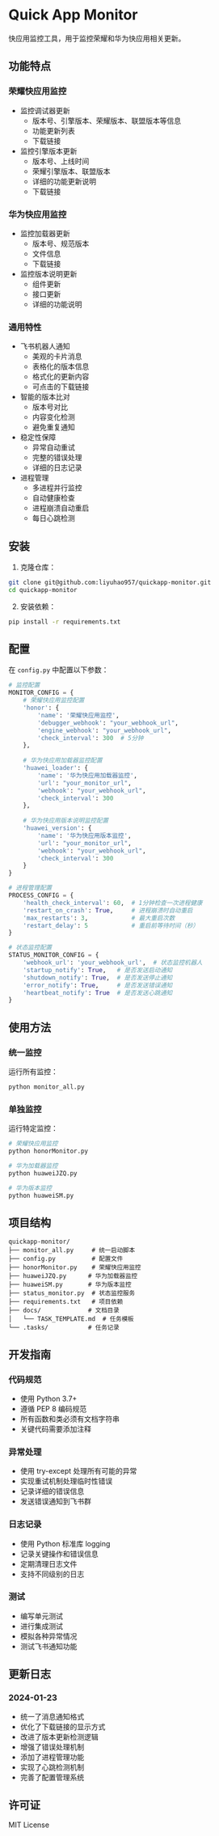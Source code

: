 # Quick App Monitor

快应用监控工具，用于监控荣耀和华为快应用相关更新。

## 功能特点

### 荣耀快应用监控
- 监控调试器更新
  - 版本号、引擎版本、荣耀版本、联盟版本等信息
  - 功能更新列表
  - 下载链接
- 监控引擎版本更新
  - 版本号、上线时间
  - 荣耀引擎版本、联盟版本
  - 详细的功能更新说明
  - 下载链接

### 华为快应用监控
- 监控加载器更新
  - 版本号、规范版本
  - 文件信息
  - 下载链接
- 监控版本说明更新
  - 组件更新
  - 接口更新
  - 详细的功能说明

### 通用特性
- 飞书机器人通知
  - 美观的卡片消息
  - 表格化的版本信息
  - 格式化的更新内容
  - 可点击的下载链接
- 智能的版本比对
  - 版本号对比
  - 内容变化检测
  - 避免重复通知
- 稳定性保障
  - 异常自动重试
  - 完整的错误处理
  - 详细的日志记录
- 进程管理
  - 多进程并行监控
  - 自动健康检查
  - 进程崩溃自动重启
  - 每日心跳检测

## 安装

1. 克隆仓库：
```bash
git clone git@github.com:liyuhao957/quickapp-monitor.git
cd quickapp-monitor
```

2. 安装依赖：
```bash
pip install -r requirements.txt
```

## 配置

在 `config.py` 中配置以下参数：

```python
# 监控配置
MONITOR_CONFIG = {
    # 荣耀快应用监控配置
    'honor': {
        'name': '荣耀快应用监控',
        'debugger_webhook': "your_webhook_url",
        'engine_webhook': "your_webhook_url",
        'check_interval': 300  # 5分钟
    },
    
    # 华为快应用加载器监控配置
    'huawei_loader': {
        'name': '华为快应用加载器监控',
        'url': "your_monitor_url",
        'webhook': "your_webhook_url",
        'check_interval': 300
    },
    
    # 华为快应用版本说明监控配置
    'huawei_version': {
        'name': '华为快应用版本监控',
        'url': "your_monitor_url",
        'webhook': "your_webhook_url",
        'check_interval': 300
    }
}

# 进程管理配置
PROCESS_CONFIG = {
    'health_check_interval': 60,  # 1分钟检查一次进程健康
    'restart_on_crash': True,     # 进程崩溃时自动重启
    'max_restarts': 3,            # 最大重启次数
    'restart_delay': 5            # 重启前等待时间（秒）
}

# 状态监控配置
STATUS_MONITOR_CONFIG = {
    'webhook_url': 'your_webhook_url',  # 状态监控机器人
    'startup_notify': True,   # 是否发送启动通知
    'shutdown_notify': True,  # 是否发送停止通知
    'error_notify': True,     # 是否发送错误通知
    'heartbeat_notify': True  # 是否发送心跳通知
}
```

## 使用方法

### 统一监控
运行所有监控：
```bash
python monitor_all.py
```

### 单独监控
运行特定监控：
```bash
# 荣耀快应用监控
python honorMonitor.py

# 华为加载器监控
python huaweiJZQ.py

# 华为版本监控
python huaweiSM.py
```

## 项目结构

```
quickapp-monitor/
├── monitor_all.py     # 统一启动脚本
├── config.py          # 配置文件
├── honorMonitor.py    # 荣耀快应用监控
├── huaweiJZQ.py      # 华为加载器监控
├── huaweiSM.py       # 华为版本监控
├── status_monitor.py  # 状态监控服务
├── requirements.txt   # 项目依赖
├── docs/             # 文档目录
│   └── TASK_TEMPLATE.md  # 任务模板
└── .tasks/           # 任务记录
```

## 开发指南

### 代码规范
- 使用 Python 3.7+ 
- 遵循 PEP 8 编码规范
- 所有函数和类必须有文档字符串
- 关键代码需要添加注释

### 异常处理
- 使用 try-except 处理所有可能的异常
- 实现重试机制处理临时性错误
- 记录详细的错误信息
- 发送错误通知到飞书群

### 日志记录
- 使用 Python 标准库 logging
- 记录关键操作和错误信息
- 定期清理日志文件
- 支持不同级别的日志

### 测试
- 编写单元测试
- 进行集成测试
- 模拟各种异常情况
- 测试飞书通知功能

## 更新日志

### 2024-01-23
- 统一了消息通知格式
- 优化了下载链接的显示方式
- 改进了版本更新检测逻辑
- 增强了错误处理机制
- 添加了进程管理功能
- 实现了心跳检测机制
- 完善了配置管理系统

## 许可证

MIT License